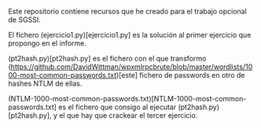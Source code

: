 Este repositorio contiene recursos que he creado para el trabajo opcional de SGSSI.

El fichero (ejercicio1.py)[ejercicio1.py] es la solución al primer ejercicio que propongo en el informe.

(pt2hash.py)[pt2hash.py] es el fichero con el que transformo (https://github.com/DavidWittman/wpxmlrpcbrute/blob/master/wordlists/1000-most-common-passwords.txt)[este] fichero de passwords en otro de hashes NTLM de ellas.

(NTLM-1000-most-common-passwords.txt)[NTLM-1000-most-common-passwords.txt] es el fichero que consigo al ejecutar (pt2hash.py)[pt2hash.py], y el que hay que crackear el tercer ejercicio.
